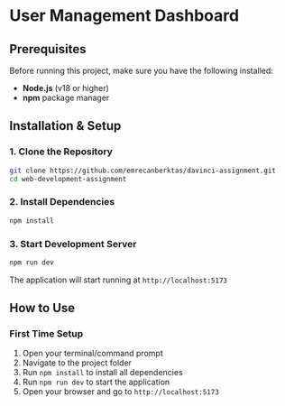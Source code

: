 # User Management Dashboard

## Prerequisites

Before running this project, make sure you have the following installed:

- **Node.js** (v18 or higher)
- **npm** package manager

## Installation & Setup

### 1. Clone the Repository

```bash
git clone https://github.com/emrecanberktas/davinci-assignment.git
cd web-development-assignment
```

### 2. Install Dependencies

```bash
npm install
```

### 3. Start Development Server

```bash
npm run dev
```

The application will start running at `http://localhost:5173`

## How to Use

### First Time Setup

1. Open your terminal/command prompt
2. Navigate to the project folder
3. Run `npm install` to install all dependencies
4. Run `npm run dev` to start the application
5. Open your browser and go to `http://localhost:5173`
